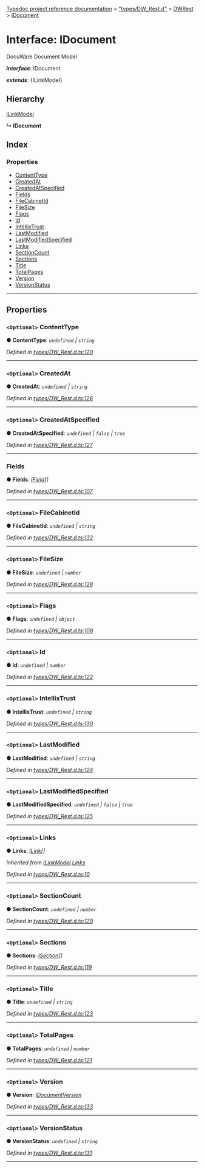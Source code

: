 [Typedoc project reference documentation](../README.md) > ["types/DW_Rest.d"](../modules/_types_dw_rest_d_.md) > [DWRest](../modules/_types_dw_rest_d_.dwrest.md) > [IDocument](../interfaces/_types_dw_rest_d_.dwrest.idocument.md)

# Interface: IDocument

DocuWare Document Model

*__interface__*: IDocument

*__extends__*: {ILinkModel}

## Hierarchy

 [ILinkModel](_types_dw_rest_d_.dwrest.ilinkmodel.md)

**↳ IDocument**

## Index

### Properties

* [ContentType](_types_dw_rest_d_.dwrest.idocument.md#contenttype)
* [CreatedAt](_types_dw_rest_d_.dwrest.idocument.md#createdat)
* [CreatedAtSpecified](_types_dw_rest_d_.dwrest.idocument.md#createdatspecified)
* [Fields](_types_dw_rest_d_.dwrest.idocument.md#fields)
* [FileCabinetId](_types_dw_rest_d_.dwrest.idocument.md#filecabinetid)
* [FileSize](_types_dw_rest_d_.dwrest.idocument.md#filesize)
* [Flags](_types_dw_rest_d_.dwrest.idocument.md#flags)
* [Id](_types_dw_rest_d_.dwrest.idocument.md#id)
* [IntellixTrust](_types_dw_rest_d_.dwrest.idocument.md#intellixtrust)
* [LastModified](_types_dw_rest_d_.dwrest.idocument.md#lastmodified)
* [LastModifiedSpecified](_types_dw_rest_d_.dwrest.idocument.md#lastmodifiedspecified)
* [Links](_types_dw_rest_d_.dwrest.idocument.md#links)
* [SectionCount](_types_dw_rest_d_.dwrest.idocument.md#sectioncount)
* [Sections](_types_dw_rest_d_.dwrest.idocument.md#sections)
* [Title](_types_dw_rest_d_.dwrest.idocument.md#title)
* [TotalPages](_types_dw_rest_d_.dwrest.idocument.md#totalpages)
* [Version](_types_dw_rest_d_.dwrest.idocument.md#version)
* [VersionStatus](_types_dw_rest_d_.dwrest.idocument.md#versionstatus)

---

## Properties

<a id="contenttype"></a>

### `<Optional>` ContentType

**● ContentType**: *`undefined` \| `string`*

*Defined in [types/DW_Rest.d.ts:120](https://github.com/DocuWare/REST-Sample-TS/blob/22cf36b/src/types/DW_Rest.d.ts#L120)*

___
<a id="createdat"></a>

### `<Optional>` CreatedAt

**● CreatedAt**: *`undefined` \| `string`*

*Defined in [types/DW_Rest.d.ts:126](https://github.com/DocuWare/REST-Sample-TS/blob/22cf36b/src/types/DW_Rest.d.ts#L126)*

___
<a id="createdatspecified"></a>

### `<Optional>` CreatedAtSpecified

**● CreatedAtSpecified**: *`undefined` \| `false` \| `true`*

*Defined in [types/DW_Rest.d.ts:127](https://github.com/DocuWare/REST-Sample-TS/blob/22cf36b/src/types/DW_Rest.d.ts#L127)*

___
<a id="fields"></a>

###  Fields

**● Fields**: *[IField](_types_dw_rest_d_.dwrest.ifield.md)[]*

*Defined in [types/DW_Rest.d.ts:107](https://github.com/DocuWare/REST-Sample-TS/blob/22cf36b/src/types/DW_Rest.d.ts#L107)*

___
<a id="filecabinetid"></a>

### `<Optional>` FileCabinetId

**● FileCabinetId**: *`undefined` \| `string`*

*Defined in [types/DW_Rest.d.ts:132](https://github.com/DocuWare/REST-Sample-TS/blob/22cf36b/src/types/DW_Rest.d.ts#L132)*

___
<a id="filesize"></a>

### `<Optional>` FileSize

**● FileSize**: *`undefined` \| `number`*

*Defined in [types/DW_Rest.d.ts:128](https://github.com/DocuWare/REST-Sample-TS/blob/22cf36b/src/types/DW_Rest.d.ts#L128)*

___
<a id="flags"></a>

### `<Optional>` Flags

**● Flags**: *`undefined` \| `object`*

*Defined in [types/DW_Rest.d.ts:108](https://github.com/DocuWare/REST-Sample-TS/blob/22cf36b/src/types/DW_Rest.d.ts#L108)*

___
<a id="id"></a>

### `<Optional>` Id

**● Id**: *`undefined` \| `number`*

*Defined in [types/DW_Rest.d.ts:122](https://github.com/DocuWare/REST-Sample-TS/blob/22cf36b/src/types/DW_Rest.d.ts#L122)*

___
<a id="intellixtrust"></a>

### `<Optional>` IntellixTrust

**● IntellixTrust**: *`undefined` \| `string`*

*Defined in [types/DW_Rest.d.ts:130](https://github.com/DocuWare/REST-Sample-TS/blob/22cf36b/src/types/DW_Rest.d.ts#L130)*

___
<a id="lastmodified"></a>

### `<Optional>` LastModified

**● LastModified**: *`undefined` \| `string`*

*Defined in [types/DW_Rest.d.ts:124](https://github.com/DocuWare/REST-Sample-TS/blob/22cf36b/src/types/DW_Rest.d.ts#L124)*

___
<a id="lastmodifiedspecified"></a>

### `<Optional>` LastModifiedSpecified

**● LastModifiedSpecified**: *`undefined` \| `false` \| `true`*

*Defined in [types/DW_Rest.d.ts:125](https://github.com/DocuWare/REST-Sample-TS/blob/22cf36b/src/types/DW_Rest.d.ts#L125)*

___
<a id="links"></a>

### `<Optional>` Links

**● Links**: *[ILink](_types_dw_rest_d_.dwrest.ilink.md)[]*

*Inherited from [ILinkModel](_types_dw_rest_d_.dwrest.ilinkmodel.md).[Links](_types_dw_rest_d_.dwrest.ilinkmodel.md#links)*

*Defined in [types/DW_Rest.d.ts:10](https://github.com/DocuWare/REST-Sample-TS/blob/22cf36b/src/types/DW_Rest.d.ts#L10)*

___
<a id="sectioncount"></a>

### `<Optional>` SectionCount

**● SectionCount**: *`undefined` \| `number`*

*Defined in [types/DW_Rest.d.ts:129](https://github.com/DocuWare/REST-Sample-TS/blob/22cf36b/src/types/DW_Rest.d.ts#L129)*

___
<a id="sections"></a>

### `<Optional>` Sections

**● Sections**: *[ISection](_types_dw_rest_d_.dwrest.isection.md)[]*

*Defined in [types/DW_Rest.d.ts:119](https://github.com/DocuWare/REST-Sample-TS/blob/22cf36b/src/types/DW_Rest.d.ts#L119)*

___
<a id="title"></a>

### `<Optional>` Title

**● Title**: *`undefined` \| `string`*

*Defined in [types/DW_Rest.d.ts:123](https://github.com/DocuWare/REST-Sample-TS/blob/22cf36b/src/types/DW_Rest.d.ts#L123)*

___
<a id="totalpages"></a>

### `<Optional>` TotalPages

**● TotalPages**: *`undefined` \| `number`*

*Defined in [types/DW_Rest.d.ts:121](https://github.com/DocuWare/REST-Sample-TS/blob/22cf36b/src/types/DW_Rest.d.ts#L121)*

___
<a id="version"></a>

### `<Optional>` Version

**● Version**: *[IDocumentVersion](_types_dw_rest_d_.dwrest.idocumentversion.md)*

*Defined in [types/DW_Rest.d.ts:133](https://github.com/DocuWare/REST-Sample-TS/blob/22cf36b/src/types/DW_Rest.d.ts#L133)*

___
<a id="versionstatus"></a>

### `<Optional>` VersionStatus

**● VersionStatus**: *`undefined` \| `string`*

*Defined in [types/DW_Rest.d.ts:131](https://github.com/DocuWare/REST-Sample-TS/blob/22cf36b/src/types/DW_Rest.d.ts#L131)*

___

